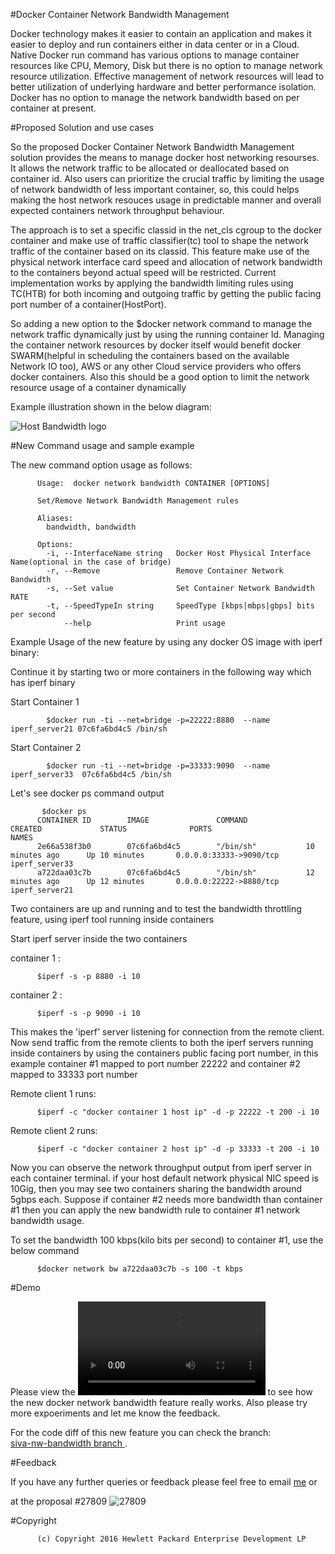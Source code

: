 #Docker Container Network Bandwidth Management

Docker technology makes it easier to contain an application and makes it easier to deploy and run containers either in data center or in a Cloud. Native Docker run command has various options to manage container resources like CPU, Memory, Disk but there is no option to manage network resource utilization.
Effective management of network resources will lead to better utilization of underlying hardware and better performance isolation. Docker has no option to manage the network bandwidth based on per container at present.

#Proposed Solution and use cases

So the proposed Docker Container Network Bandwidth Management solution provides the means to manage docker host networking resourses. It allows the network traffic to be allocated or deallocated based on container id. Also users can prioritize the crucial traffic by limiting the usage of network bandwidth of less important container, so, this could helps making the host network resouces usage  in predictable manner and overall expected containers network throughput behaviour.

The approach is to set a specific classid in the net_cls cgroup to the docker container and make use of traffic classifier(tc) tool to shape the network traffic of the container based on its classid. This feature make use of the physical network interface card speed and allocation of network bandwidth to the containers beyond actual speed will be restricted. Current implementation works by applying the bandwidth limiting rules using TC(HTB) for both incoming and outgoing traffic by getting the public facing port number of a container(HostPort).


So adding a new option to the $docker network command to manage the network traffic dynamically just by using the running container Id.
Managing the container network resources by docker itself would benefit docker SWARM(helpful in scheduling the containers based on the available Network IO too), AWS or any other Cloud service providers who offers docker containers.  Also this should be a good option to limit the network resource usage of a container dynamically



Example illustration shown in the below diagram:

![Host Bandwidth logo](https://github.com/shivacherukuri/Docker-Network-Bandwidth/blob/master/docs/static_files/Docker-bwimg-v27pub.png "Host Bandwidth")


#New Command usage and sample example

The new command option usage as follows:

          Usage:  docker network bandwidth CONTAINER [OPTIONS]
          
          Set/Remove Network Bandwidth Management rules
          
          Aliases:
            bandwidth, bandwidth
          
          Options:
            -i, --InterfaceName string   Docker Host Physical Interface Name(optional in the case of bridge)
            -r, --Remove                 Remove Container Network Bandwidth
            -s, --Set value              Set Container Network Bandwidth RATE
            -t, --SpeedTypeIn string     SpeedType [kbps|mbps|gbps] bits per second
                --help                   Print usage



Example Usage of the new feature by using any docker OS image with iperf binary:

Continue it by starting two or more containers in the following way which has iperf binary

Start Container 1

            $docker run -ti --net=bridge -p=22222:8880  --name iperf_server21 07c6fa6bd4c5 /bin/sh
            
Start Container 2

            $docker run -ti --net=bridge -p=33333:9090  --name iperf_server33  07c6fa6bd4c5 /bin/sh
            

Let's see docker ps command output

  
           $docker ps
          CONTAINER ID        IMAGE               COMMAND             CREATED             STATUS              PORTS                     NAMES
          2e66a538f3b0        07c6fa6bd4c5        "/bin/sh"           10 minutes ago      Up 10 minutes       0.0.0.0:33333->9090/tcp   iperf_server33
          a722daa03c7b        07c6fa6bd4c5        "/bin/sh"           12 minutes ago      Up 12 minutes       0.0.0.0:22222->8880/tcp   iperf_server21


Two containers are up and running and to test the bandwidth throttling feature, using iperf tool running inside containers 

Start iperf server inside the two containers

container 1 :

          $iperf -s -p 8880 -i 10
container 2 :

          $iperf -s -p 9090 -i 10

This makes the 'iperf' server listening for connection from the remote client.
Now send traffic from the remote clients to both the iperf servers running inside containers by using the 
containers public facing port number, in this example container #1 mapped to port number 22222 and container #2 mapped to 33333 port number

Remote client 1 runs: 

          $iperf -c "docker container 1 host ip" -d -p 22222 -t 200 -i 10
Remote client 2 runs: 

          $iperf -c "docker container 2 host ip" -d -p 33333 -t 200 -i 10


Now you can observe the network throughput output from iperf server in each container terminal. if your host default network physical NIC speed is 10Gig, then you may see two containers sharing the bandwidth around 5gbps each. Suppose if container #2 needs more bandwidth than container #1 then you can apply the new bandwidth rule to container #1 network bandwidth usage.


To set the bandwidth 100 kbps(kilo bits per second) to container #1, use the below command

          $docker network bw a722daa03c7b -s 100 -t kbps


#Demo

Please view the ![demo video](https://github.com/shivacherukuri/Docker-Network-Bandwidth/blob/master/demo/docker-BW-demo2.mp4)  to see how the new docker network bandwidth feature really works. Also please try more expoeriments and let me know the feedback.

For the code diff of this new feature you can check the branch:   
<a href="https://github.com/shivacherukuri/docker"> siva-nw-bandwidth branch </a>.

#Feedback

If you have any further queries or feedback please feel free to email <a href="mailto:sivaramaprasad.c@hpe.com">me</a> or

 at the proposal #27809 ![27809](https://github.com/docker/docker/issues/27809)


#Copyright

          (c) Copyright 2016 Hewlett Packard Enterprise Development LP
